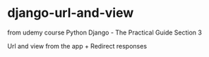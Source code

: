# django-url-and-view

from udemy course Python Django - The Practical Guide
Section 3

Url and view from the app + Redirect responses
